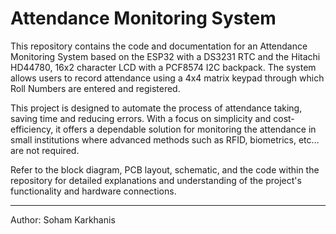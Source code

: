# Attendance Monitoring System

This repository contains the code and documentation for an Attendance Monitoring System based on the ESP32 with a DS3231 RTC and the Hitachi HD44780, 16x2 character LCD with a PCF8574 I2C backpack. The system allows users to record attendance using a 4x4 matrix keypad through which Roll Numbers are entered and registered.

This project is designed to automate the process of attendance taking, saving time and reducing errors. With a focus on simplicity and cost-efficiency, it offers a dependable solution for monitoring the attendance in small institutions where advanced methods such as RFID, biometrics, etc… are not required.

Refer to the block diagram, PCB layout, schematic, and the code within the repository for detailed explanations and understanding of the project's functionality and hardware connections.

---

Author: Soham Karkhanis
